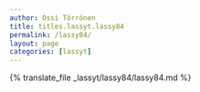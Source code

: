```yaml
---
author: Ossi Törrönen
title: titles.lassyt.lassy84
permalink: /lassy84/
layout: page
categories: [lassyt]
---
```

{% translate_file _lassyt/lassy84/lassy84.md %}